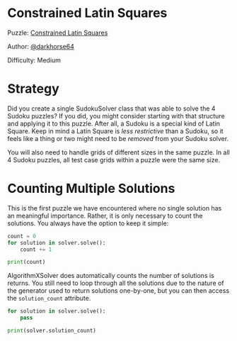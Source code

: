 # Constrained Latin Squares

Puzzle: [Constrained Latin Squares](https://www.codingame.com/training/medium/constrained-latin-squares)

Author: [@darkhorse64](https://www.codingame.com/profile/c9ebe76a83b33730956eda0534d6cad86053292)

Difficulty: Medium

# Strategy

Did you create a single SudokuSolver class that was able to solve the 4 Sudoku puzzles? If you did, you might consider starting with that structure and applying it to this puzzle. After all, a Sudoku is a special kind of Latin Square. Keep in mind a Latin Square is _less restrictive_ than a Sudoku, so it feels like a thing or two might need to be _removed_ from your Sudoku solver.

You will also need to handle grids of different sizes in the same puzzle. In all 4 Sudoku puzzles, all test case grids within a puzzle were the same size.

# Counting Multiple Solutions

This is the first puzzle we have encountered where no single solution has an meaningful importance. Rather, it is only necessary to count the solutions. You always have the option to keep it simple:

```python
count = 0
for solution in solver.solve():
    count += 1

print(count)
```

AlgorithmXSolver does automatically counts the number of solutions is returns. You still need to loop through all the solutions due to the nature of the generator used to return solutions one-by-one, but you can then access the `solution_count` attribute.

```python
for solution in solver.solve():
    pass

print(solver.solution_count)
```
